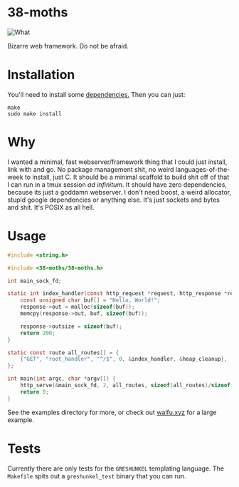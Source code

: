 # 38-moths

![What](./screenshot.png?raw=true)

Bizarre web framework. Do not be afraid.

# Installation

You'll need to install some [dependencies.](http://vodka.shithouse.tv/) Then you
can just:

```
make
sudo make install
```

# Why

I wanted a minimal, fast webserver/framework thing that I could just install,
link with and go. No package management shit, no weird languages-of-the-week to
install, just C. It should be a minimal scaffold to build shit off of that I can
run in a tmux session _ad infinitum_. It should have zero dependencies, because
its just a goddamn webserver. I don't need boost, a weird allocator, stupid
google dependencies or anything else. It's just sockets and bytes and shit. It's
POSIX as all hell.

# Usage

```C
#include <string.h>

#include <38-moths/38-moths.h>

int main_sock_fd;

static int index_handler(const http_request *request, http_response *response) {
	const unsigned char buf[] = "Hello, World!";
	response->out = malloc(sizeof(buf));
	memcpy(response->out, buf, sizeof(buf));

	response->outsize = sizeof(buf);
	return 200;
}

static const route all_routes[] = {
	{"GET", "root_handler", "^/$", 0, &index_handler, &heap_cleanup},
};

int main(int argc, char *argv[]) {
	http_serve(&main_sock_fd, 2, all_routes, sizeof(all_routes)/sizeof(all_routes[0]));
	return 0;
}
```

See the examples directory for more, or check out [waifu.xyz](https://github.com/qpfiffer/waifu.xyz)
for a large example.

# Tests

Currently there are only tests for the `GRESHUNKEL` templating language. The
`Makefile` spits out a `greshunkel_test` binary that you can run.
